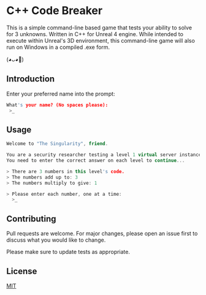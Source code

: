 # C++ Code Breaker 

This is a simple command-line based game that tests your ability to solve for 3 unknowns. Written in C++ for Unreal 4 engine. While intended to execute within Unreal's 3D environment, this command-line game will also run on Windows in a compiled .exe form.

(◕ᴗ◕🌸)

## Introduction

Enter your preferred name into the prompt:

```c++
What's your name? (No spaces please):
 >_
```

## Usage

```c++
Welcome to "The Singularity", friend. 

You are a security researcher testing a level 1 virtual server instance.
You need to enter the correct answer on each level to continue...

> There are 3 numbers in this level's code.
> The numbers add up to: 3
> The numbers multiply to give: 1

> Please enter each number, one at a time:
  >_
```

## Contributing
Pull requests are welcome. For major changes, please open an issue first to discuss what you would like to change.

Please make sure to update tests as appropriate.

## License
[MIT](https://choosealicense.com/licenses/mit/)